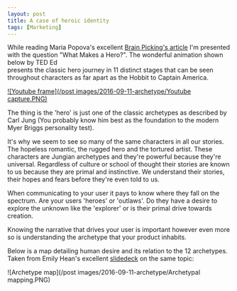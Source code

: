 ```yaml
---
layout: post
title: A case of heroic identity
tags: [Marketing]
---
```


While reading Maria Popova's excellent [Brain Picking's article](https://www.brainpickings.org/2015/04/28/what-makes-a-hero-joseph-campbell-monomyth/) I'm presented with the question "What Makes a Hero?". The wonderful animation shown below by TED Ed  
presents the classic hero journey in 11 distinct stages that can be seen throughout characters as far apart as the Hobbit to Captain America.

[![Youtube frame](/post images/2016-09-11-archetype/Youtube capture.PNG)](https://www.youtube.com/watch?v=Hhk4N9A0oCA)

The thing is the 'hero' is just one of the classic archetypes as described by Carl Jung (You probably know him best as the foundation to the modern Myer Briggs personality test).

It's why we seem to see so many of the same characters in all our stories. The hopeless romantic, the rugged hero and the tortured artist. These characters are Jungian archetypes and they're powerful because they're universal. Regardless of culture or school of thought their stories are known to us because they are primal and instinctive.
We understand their stories, their hopes and fears before they're even told to us.

When communicating to your user it pays to know where they fall on the spectrum. Are your users 'heroes' or 'outlaws'. Do they have a desire to explore the unknown like the 'explorer' or is their primal drive towards creation.

Knowing the narrative that drives your user is important however even more so is understanding the archetype that your product inhabits.

 Below is a map detailing human desire and its relation to the 12 archetypes. Taken from Emily Hean's excellent [slidedeck](http://www.slideshare.net/EmilyBennett/archetype-overview-from-the-hero-and-the-outlaw) on the same topic:

 ![Archetype map](/post images/2016-09-11-archetype/Archetypal mapping.PNG)
